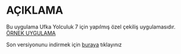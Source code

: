 
# AÇIKLAMA

Bu uygulama Ufka Yolculuk 7 için yapılmış özel çekiliş uygulamasıdır.
[ÖRNEK UYGULAMA](https://feyzullahyildiz.github.io/uy_raffle)

Son versiyonunu indirmek için [buraya](https://github.com/feyzullahyildiz/uy_raffle/releases/tag/1.1.0) tıklayınız
